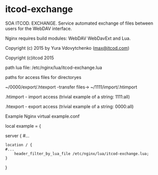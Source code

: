 # itcod-exchange
SOA ITCOD. EXCHANGE. 
Service automated exchange of files between users for the WebDAV interface.

Nginx requires build modules: WebDAV WebDavExt and Lua.

Copyright (c) 2015 by Yura Vdovytchenko (max@itcod.com)

Copyright (c)itcod 2015

path lua file: /etc/nginx/lua/itcod-exchange.lua

paths for access files for directoryes 

~/0000/export/.htexport -transfer files-> ~/1111/import/.htimport

.htimport - import access (trivial example of a string: 1111:all)

.htexport - export access (trivial example of a string: 0000:all)


Example Nginx virtual example.conf

local example = {
 
 
server {
    #...

    location / {
	#...
        header_filter_by_lua_file /etc/nginx/lua/itcod-exchange.lua;
    }
}

